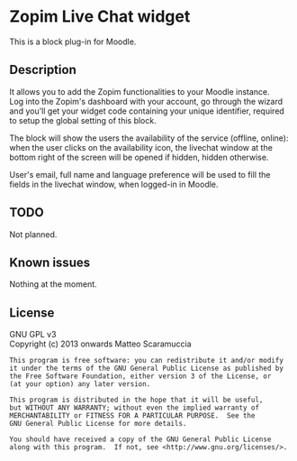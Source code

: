 Zopim Live Chat widget
======================
This is a block plug-in for Moodle.  

Description
-----------
It allows you to add the Zopim functionalities to your Moodle instance.  
Log into the Zopim's dashboard with your account, go through the wizard
and you'll get your widget code containing your unique identifier, required
to setup the global setting of this block.  

The block will show the users the availability of the service (offline, online):
when the user clicks on the availability icon, the livechat window
at the bottom right of the screen will be opened if hidden, hidden otherwise. 

User's email, full name and language preference will be used to fill the fields
in the livechat window, when logged-in in Moodle.

TODO
----
Not planned.  


Known issues
------------
Nothing at the moment.  


License
-------
GNU GPL v3  
Copyright (c) 2013 onwards Matteo Scaramuccia  

    This program is free software: you can redistribute it and/or modify
    it under the terms of the GNU General Public License as published by
    the Free Software Foundation, either version 3 of the License, or
    (at your option) any later version.

    This program is distributed in the hope that it will be useful,
    but WITHOUT ANY WARRANTY; without even the implied warranty of
    MERCHANTABILITY or FITNESS FOR A PARTICULAR PURPOSE.  See the
    GNU General Public License for more details.

    You should have received a copy of the GNU General Public License
    along with this program.  If not, see <http://www.gnu.org/licenses/>.
